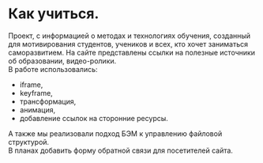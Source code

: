 # Как учиться.
Проект, с информацией о методах и технологиях обучения, созданный для мотивирования студентов, учеников и всех, кто хочет заниматься саморазвитием. На сайте представлены ссылки на полезные источники об образовании, видео-ролики.<br>
В работе использовались:
* iframe,
* keyframe,
* трансформация,
* анимация,
* добавление ссылок на сторонние ресурсы.

А также мы реализовали подход БЭМ к управлению файловой структурой.<br>
В планах добавить форму обратной связи для посетителей сайта.
